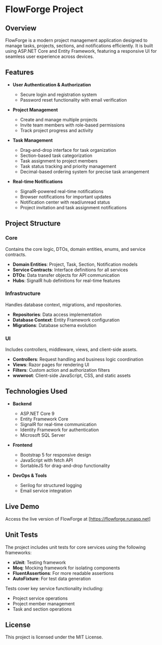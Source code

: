 # FlowForge Project

## Overview
FlowForge is a modern project management application designed to manage tasks, projects, sections, and notifications efficiently. It is built using ASP.NET Core and Entity Framework, featuring a responsive UI for seamless user experience across devices.

## Features
- **User Authentication & Authorization**
  - Secure login and registration system
  - Password reset functionality with email verification
  
- **Project Management**
  - Create and manage multiple projects
  - Invite team members with role-based permissions
  - Track project progress and activity
  
- **Task Management**
  - Drag-and-drop interface for task organization
  - Section-based task categorization
  - Task assignment to project members
  - Task status tracking and priority management
  - Decimal-based ordering system for precise task arrangement
  
- **Real-time Notifications**
  - SignalR-powered real-time notifications
  - Browser notifications for important updates
  - Notification center with read/unread status
  - Project invitation and task assignment notifications

## Project Structure
### Core
Contains the core logic, DTOs, domain entities, enums, and service contracts.
- **Domain Entities**: Project, Task, Section, Notification models
- **Service Contracts**: Interface definitions for all services
- **DTOs**: Data transfer objects for API communication
- **Hubs**: SignalR hub definitions for real-time features

### Infrastructure
Handles database context, migrations, and repositories.
- **Repositories**: Data access implementation
- **Database Context**: Entity Framework configuration
- **Migrations**: Database schema evolution

### UI
Includes controllers, middleware, views, and client-side assets.
- **Controllers**: Request handling and business logic coordination
- **Views**: Razor pages for rendering UI
- **Filters**: Custom action and authorization filters
- **wwwroot**: Client-side JavaScript, CSS, and static assets

## Technologies Used
- **Backend**
  - ASP.NET Core 9
  - Entity Framework Core
  - SignalR for real-time communication
  - Identity Framework for authentication
  - Microsoft SQL Server
  
- **Frontend**
  - Bootstrap 5 for responsive design
  - JavaScript with fetch API
  - SortableJS for drag-and-drop functionality
  
- **DevOps & Tools**
  - Serilog for structured logging
  - Email service integration

## Live Demo
Access the live version of FlowForge at [https://flowforge.runasp.net]

## Unit Tests
The project includes unit tests for core services using the following frameworks:
- **xUnit**: Testing framework
- **Moq**: Mocking framework for isolating components
- **FluentAssertions**: For more readable assertions
- **AutoFixture**: For test data generation

Tests cover key service functionality including:
- Project service operations
- Project member management
- Task and section operations

## License
This project is licensed under the MIT License.